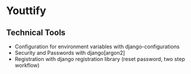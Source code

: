 # Youttify


## Technical Tools
- Configuration for environment variables with django-configurations
- Security and Passwords with django[argon2]
- Registration with django registration library (reset password, two step workflow)